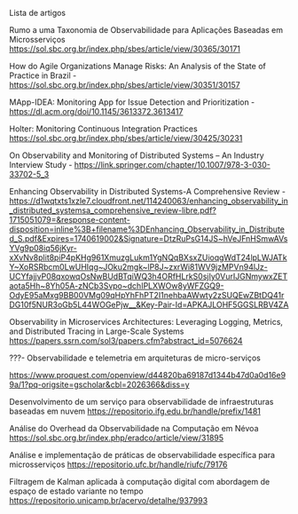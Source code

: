 Lista de artigos



Rumo a uma Taxonomia de Observabilidade
para Aplicações Baseadas em Microsserviços
https://sol.sbc.org.br/index.php/sbes/article/view/30365/30171



How do Agile Organizations Manage Risks: An Analysis of the State of Practice in Brazil  - https://sol.sbc.org.br/index.php/sbes/article/view/30351/30157


MApp-IDEA: Monitoring App for Issue Detection and Prioritization - https://dl.acm.org/doi/10.1145/3613372.3613417


Holter: Monitoring Continuous Integration Practices
https://sol.sbc.org.br/index.php/sbes/article/view/30425/30231



On Observability and Monitoring of Distributed Systems – An Industry Interview Study - https://link.springer.com/chapter/10.1007/978-3-030-33702-5_3


Enhancing Observability in Distributed Systems-A Comprehensive Review - https://d1wqtxts1xzle7.cloudfront.net/114240063/enhancing_observability_in_distributed_systemsa_comprehensive_review-libre.pdf?1715051079=&response-content-disposition=inline%3B+filename%3DEnhancing_Observability_in_Distributed_S.pdf&Expires=1740619002&Signature=DtzRuPsG14JS~hVeJFnHSmwAVsYVg9p08iq56jKyr-xXvNv8plit8piP4pKHg961XmuzgLukm1YgNQqBXsxZUioqgWdT24lpLWJATkY~XoRSRbcm0LwUHIqg~JOku2mgk~lP8J~zxrWi81WV9jzMPVn94lJz-UCYfajjvP08qxowqOsNwBUdBTqiWQ3h4ORfHLrkS0sjIy0VurIJGNmywxZETaota5Hh~8Yh05A-zNCb3Svpo~dchIPLXWOw8yWFZGQ9-OdyE95aMxg9BB00VMg09qHpYhFhPT2I1nehbaAWwty2zSUQEwZBtDQ41rDG10f5NUR3oGb5L44WOGePjw__&Key-Pair-Id=APKAJLOHF5GGSLRBV4ZA


Observability in Microservices Architectures: Leveraging Logging, Metrics, and Distributed Tracing in Large-Scale Systems
https://papers.ssrn.com/sol3/papers.cfm?abstract_id=5076624


???- Observabilidade e telemetria em arquiteturas de micro-serviços

https://www.proquest.com/openview/d44820ba69187d1344b47d0a0d16e99a/1?pq-origsite=gscholar&cbl=2026366&diss=y



Desenvolvimento de um serviço para observabilidade de infraestruturas baseadas em nuvem
https://repositorio.ifg.edu.br/handle/prefix/1481



Análise do Overhead da Observabilidade na Computação em Névoa
https://sol.sbc.org.br/index.php/eradco/article/view/31895



Análise e implementação de práticas de observabilidade específica para microsserviços
https://repositorio.ufc.br/handle/riufc/79176



Filtragem de Kalman aplicada à computação digital com abordagem de espaço de estado variante no tempo
https://repositorio.unicamp.br/acervo/detalhe/937993